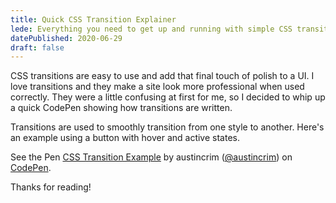 ```yaml
---
title: Quick CSS Transition Explainer
lede: Everything you need to get up and running with simple CSS transition, explained through an embedded CodePen
datePublished: 2020-06-29
draft: false
---
```


CSS transitions are easy to use and add that final touch of polish to a UI. I love transitions and they make a site look more professional when used correctly. They were a little confusing at first for me, so I decided to whip up a quick CodePen showing how transitions are written.

Transitions are used to smoothly transition from one style to another. Here's an example using a button with hover and active states.

See the Pen [CSS Transition Example](https://codepen.io/austincrim/pen/rNxYMxa) by austincrim ([@austincrim](https://codepen.io/austincrim)) on [CodePen](https://codepen.io/).

Thanks for reading!
